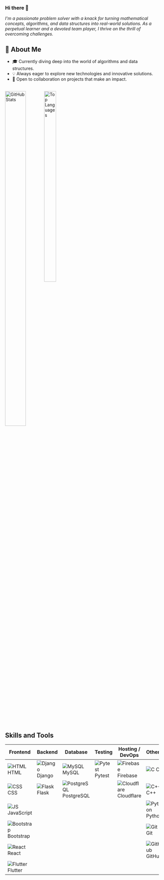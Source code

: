 ### Hi there 👋

<em>I'm a passionate problem solver with a knack for turning mathematical concepts, algorithms, and data structures into real-world solutions. As a perpetual learner and a devoted team player, I thrive on the thrill of overcoming challenges.</em>


## 🚀 About Me

- 🎓 Currently diving deep into the world of algorithms and data structures.
- 💡 Always eager to explore new technologies and innovative solutions.
- 🤝 Open to collaboration on projects that make an impact.

<br>

<!--
**Kaileshwaran13/Kaileshwaran13** is a ✨ _special_ ✨ repository because its `README.md` (this file) appears on your GitHub profile.

Here are some ideas to get you started:

- 🔭 I’m currently working on ...
- 🌱 I’m currently learning ...
- 👯 I’m looking to collaborate on ...
- 🤔 I’m looking for help with ...
- 💬 Ask me about ...
- 📫 How to reach me: ...
- 😄 Pronouns: ...
- ⚡ Fun fact: ...
-->

<div style="display: inline-block; width: 48%;">
  <img src="https://github-readme-stats.vercel.app/api?username=Kaileshwaran13&show_icons=true&theme=dracula" alt="GitHub Stats" style="width: 53%; height: auto; float: left">
  <img src="https://github-readme-stats.vercel.app/api/top-langs/?username=Kaileshwaran13&layout=compact&theme=dracula" alt="Top Languages" style="width: 40%; height: auto; float : left">
</div>


## Skills and Tools
| **Frontend**                                                                                                | **Backend**                                                                                  | **Database**                                                                                                    | **Testing**                                                                                              | **Hosting / DevOps**                                                                                             | **Others**                                                                                      |
| ----------------------------------------------------------------------------------------------------------- | -------------------------------------------------------------------------------------------- | --------------------------------------------------------------------------------------------------------------- | -------------------------------------------------------------------------------------------------------- | ---------------------------------------------------------------------------------------------------------------- | ----------------------------------------------------------------------------------------------- |
| ![HTML](https://cdn.jsdelivr.net/gh/devicons/devicon/icons/html5/html5-plain.svg) HTML                      | ![Django](https://cdn.jsdelivr.net/gh/devicons/devicon/icons/django/django-plain.svg) Django | ![MySQL](https://cdn.jsdelivr.net/gh/devicons/devicon/icons/mysql/mysql-original.svg) MySQL                     | ![Pytest](https://cdn.jsdelivr.net/gh/devicons/devicon/icons/pytest/pytest-original-wordmark.svg) Pytest | ![Firebase](https://cdn.jsdelivr.net/gh/devicons/devicon/icons/firebase/firebase-original-wordmark.svg) Firebase | ![C](https://cdn.jsdelivr.net/gh/devicons/devicon/icons/c/c-line.svg) C                         |
| ![CSS](https://cdn.jsdelivr.net/gh/devicons/devicon/icons/css3/css3-plain.svg) CSS                          | ![Flask](https://cdn.jsdelivr.net/gh/devicons/devicon/icons/flask/flask-original.svg) Flask  | ![PostgreSQL](https://cdn.jsdelivr.net/gh/devicons/devicon/icons/postgresql/postgresql-original.svg) PostgreSQL |                                                                                                          | ![Cloudflare](https://cdn.jsdelivr.net/gh/devicons/devicon/icons/cloudflare/cloudflare-original.svg) Cloudflare  | ![C++](https://cdn.jsdelivr.net/gh/devicons/devicon/icons/cplusplus/cplusplus-original.svg) C++ |
| ![JS](https://cdn.jsdelivr.net/gh/devicons/devicon/icons/javascript/javascript-plain.svg) JavaScript        |                                                                                              |                                                                                                                 |                                                                                                          |                                                                                                                  | ![Python](https://cdn.jsdelivr.net/gh/devicons/devicon/icons/python/python-plain.svg) Python    |
| ![Bootstrap](https://cdn.jsdelivr.net/gh/devicons/devicon/icons/bootstrap/bootstrap-original.svg) Bootstrap |                                                                                              |                                                                                                                 |                                                                                                          |                                                                                                                  | ![Git](https://cdn.jsdelivr.net/gh/devicons/devicon/icons/git/git-original.svg) Git             |
| ![React](https://cdn.jsdelivr.net/gh/devicons/devicon/icons/react/react-original.svg) React                 |                                                                                              |                                                                                                                 |                                                                                                          |                                                                                                                  | ![GitHub](https://cdn.jsdelivr.net/gh/devicons/devicon/icons/github/github-original.svg) GitHub |
| ![Flutter](https://cdn.jsdelivr.net/gh/devicons/devicon/icons/flutter/flutter-original.svg) Flutter         |                                                                                              |                                                                                                                 |                                                                                                          |                                                                                                                  |                                                                                                 |

